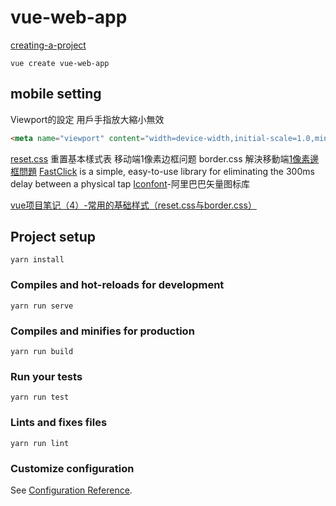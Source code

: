 # vue-web-app

[creating-a-project](https://cli.vuejs.org/zh/guide/creating-a-project.html#vue-create)

`vue create vue-web-app`

## mobile setting

Viewport的設定 用戶手指放大縮小無效

```html
<meta name="viewport" content="width=device-width,initial-scale=1.0,minimum-scale=1.0,maximum-scale=1.0,user-scalable=no">
```

[reset.css](https://meyerweb.com/eric/tools/css/reset/) 重置基本樣式表
移动端1像素边框问题
border.css 解決移動端[1像素邊框問題](https://www.jianshu.com/p/fa670b737a29)
[FastClick](https://www.npmjs.com/package/fastclick) is a simple, easy-to-use library for eliminating the 300ms delay between a physical tap
[Iconfont](https://www.iconfont.cn/)-阿里巴巴矢量图标库

[vue项目笔记（4）-常用的基础样式（reset.css与border.css）](https://blog.csdn.net/qq_41115965/article/details/81542910)


## Project setup
```
yarn install
```

### Compiles and hot-reloads for development
```
yarn run serve
```

### Compiles and minifies for production
```
yarn run build
```

### Run your tests
```
yarn run test
```

### Lints and fixes files
```
yarn run lint
```

### Customize configuration
See [Configuration Reference](https://cli.vuejs.org/config/).
